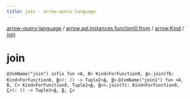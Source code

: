 ```yaml
---
title: join - arrow-query-language
---
```


[arrow-query-language](../../index.html) / [arrow.aql.instances.function0.from](../index.html) / [arrow.Kind](index.html) / [join](./join.html)

# join

`@JvmName("join") infix fun <A, B> Kind<ForFunction0, `[`A`](join.html#A)`>.join(fb: Kind<ForFunction0, `[`B`](join.html#B)`>): () -> Tuple2<`[`A`](join.html#A)`, `[`B`](join.html#B)`>`
`@JvmName("join1") fun <A, B, C> Kind<ForFunction0, Tuple2<`[`A`](join.html#A)`, `[`B`](join.html#B)`>>.join(fc: Kind<ForFunction0, `[`C`](join.html#C)`>): () -> Tuple3<`[`A`](join.html#A)`, `[`B`](join.html#B)`, `[`C`](join.html#C)`>`